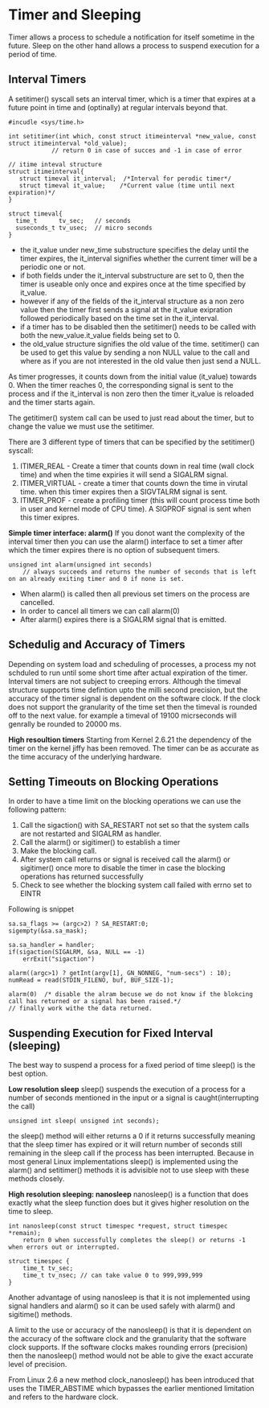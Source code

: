 # Timer and Sleeping 

Timer allows a process to schedule a notification for itself sometime in the future. Sleep on the other hand allows a process to suspend execution for a period of time. 

## Interval Timers 
A setitimer() syscall sets an interval timer, which is a timer that expires at a future point in time and (optinally) at regular intervals beyond that. 

```
#incudle <sys/time.h> 

int setitimer(int which, const struct itimeinterval *new_value, const struct itimeinterval *old_value); 
			// return 0 in case of succes and -1 in case of error

// itime inteval structure 
struct itimeinterval{
   struct timeval it_interval;  /*Interval for perodic timer*/
   struct timeval it_value;    /*Current value (time until next expiration)*/
}

struct timeval{
  time_t      tv_sec;   // seconds
  suseconds_t tv_usec;  // micro seconds
}

```
* the it_value under new_time substructure specifies the delay until the timer expires, the it_interval signifies whether the current timer will be a periodic one or not. 
* if both fields under the it_interval substructure are set to 0, then the timer is useable only once and expires once at the time specified by it_value. 
* however if any of the fields of the it_interval structure as a non zero value then the timer first sends a signal at the it_value exipration followed periodically based on the time set in the it_interval. 
* if a timer has to be disabled then the setitimer() needs to be called with both the new_value.it_value fields being set to 0. 
* the old_value structure signifies the old value of the time. setitimer() can be used to get this value by sending a non NULL value to the call and where as if you are not interested in the old value then just send a NULL. 

As timer progresses, it counts down from the initial value (it_value) towards 0. When the timer reaches 0, the corresponding signal is sent to the process and if the it_interval is non zero then the timer it_value is reloaded and the timer starts again. 

The getitimer() system call can be used to just read about the timer, but to change the value we must use the setitimer. 

There are 3 different type of timers that can be specified by the setitimer() syscall: 
1. ITIMER_REAL - Create a timer that counts down in real time (wall clock time) and when the time expiries it will send a SIGALRM signal. 
2. ITIMER_VIRTUAL - create a timer that counts down the time in virutal time. when this timer expires then a SIGVTALRM signal is sent. 
3. ITIMER_PROF - create a profiling timer (this will count process time both in user and kernel mode of CPU time). A SIGPROF signal is sent when this timer exipres. 

**Simple timer interface: alarm()** 
If you donot want the complexity of the interval timer then you can use the alarm() interface to set a timer after which the timer expires there is no option of subsequent timers. 

```
unsigned int alarm(unsigned int seconds) 
	// always succeeds and returns the number of seconds that is left on an already exiting timer and 0 if none is set. 
``` 

* When alarm() is called then all previous set timers on the process are cancelled. 
* In order to cancel all timers we can call alarm(0) 
* After alarm() expires there is a SIGALRM signal that is emitted. 

## Schedulig and Accuracy of Timers 
Depending on system load and scheduling of processes, a process my not schduled to run until some short time after actual expiration of the timer. Interval timers are not subject to creeping errors. 
Although the timeval structure supports time defintion upto the milli second precision, but the accuracy of the timer signal is dependent on the software clock. If the clock does not support the granularity of the time set then the timeval is rounded off to the next value. for example a timeval of 19100 micrseconds will genrally be rounded to 20000 ms. 

**High resoultion timers** 
Starting from Kernel 2.6.21 the dependency of the timer on the kernel jiffy has been removed. The timer can be as accurate as the time accuracy of the underlying hardware. 

## Setting Timeouts on Blocking Operations 
In order to have a time limit on the blocking operations we can use the following pattern: 

1. Call the sigaction() with SA_RESTART not set so that the system calls are not restarted and SIGALRM as handler. 
2. Call the alarm() or sigitimer() to establish a timer 
3. Make the blocking call. 
4. After system call returns or signal is received call the alarm() or sigitimer() once more to disable the timer in case the blocking operations has returned successfully
5. Check to see whether the blocking system call failed with errno set to EINTR

Following is snippet 
```
sa.sa_flags >= (argc>2) ? SA_RESTART:0;
sigempty(&sa.sa_mask);

sa.sa_handler = handler; 
if(sigaction(SIGALRM, &sa, NULL == -1)
	errExit("sigaction")

alarm((argc>1) ? getInt(argv[1], GN_NONNEG, "num-secs") : 10); 
numRead = read(STDIN_FILENO, buf, BUF_SIZE-1); 

alarm(0)  /* disable the alram becuse we do not know if the blokcing call has returned or a signal has been raised.*/
// finally work withe the data returned. 
```

## Suspending Execution for Fixed Interval (sleeping) 
The best way to suspend a process for a fixed period of time sleep() is the best option. 

**Low resolution sleep** 
sleep() suspends the execution of a process for a number of seconds mentioned in the input or a signal is caught(interrupting the call) 

```
unsigned int sleep( unsigned int seconds); 
```
the sleep() method will either returns a 0 if it returns successfully meaning that the sleep timer has expired or it will return number of seconds still remaining in the sleep call if the process has been interrupted. 
Because in most general Linux implementations sleep() is implemented using the alarm() and setitimer() methods it is advisible not to use sleep with these methods closely. 

**High resolution sleeping: nanosleep** 
nanosleep() is a function that does exactly what the sleep function does but it gives higher resolution on the time to sleep. 

```
int nanosleep(const struct timespec *request, struct timespec *remain); 
	return 0 when successfully completes the sleep() or returns -1 when errors out or interrupted. 

struct timespec {
	time_t tv_sec; 
	time_t tv_nsec; // can take value 0 to 999,999,999 
}
``` 
Another advantage of using nanosleep is that it is not implemented using signal handlers and alarm() so it can be used safely with alarm() and sigitime() methods. 

A limit to the use or accuracy of the nanosleep() is that it is dependent on the accuracy of the software clock and the granularity that the software clock supports. If the software clocks makes rounding errors (precision) then the nanosleep() method would not be able to give the exact accurate level of precision. 

From Linux 2.6 a new method clock_nanosleep() has been introduced that uses the TIMER_ABSTIME which bypasses the earlier mentioned limitation and refers to the hardware clock. 

